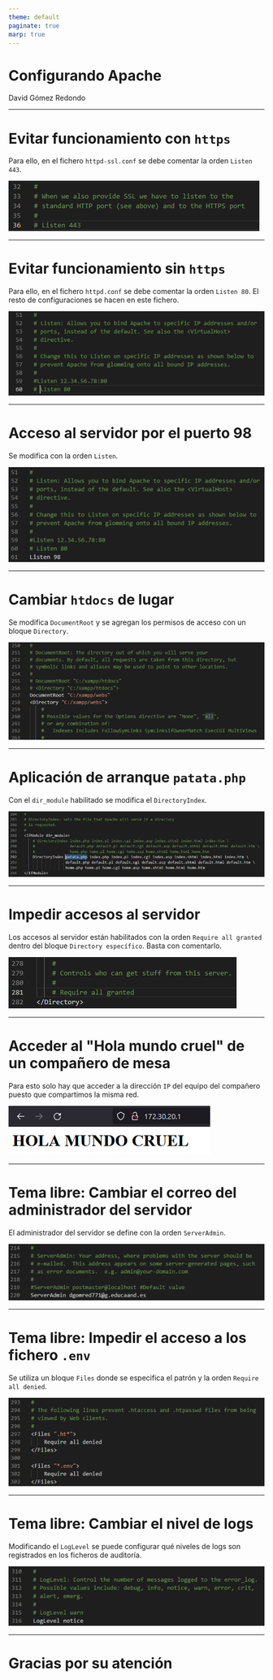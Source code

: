 ```yaml
---
theme: default
paginate: true
marp: true
---
```


# Configurando Apache

David Gómez Redondo

---

# Evitar funcionamiento con `https`

Para ello, en el fichero `httpd-ssl.conf` se debe comentar la orden `Listen 443`.

![](/assets/images/disable-ssl.png)

---

# Evitar funcionamiento sin `https`

Para ello, en el fichero `httpd.conf` se debe comentar la orden `Listen 80`. El resto de configuraciones se hacen en este fichero.

![](/assets/images/disable-http.png)

---

# Acceso al servidor por el puerto 98

Se modifica con la orden `Listen`.

![](/assets/images/listen-98.png)

---

# Cambiar `htdocs` de lugar

Se modifica `DocumentRoot` y se agregan los permisos de acceso con un bloque `Directory`.

![](/assets/images/document-root.png)

---

# Aplicación de arranque `patata.php`

Con el `dir_module` habilitado se modifica el `DirectoryIndex`.

![](/assets/images/directory-index.png)

---

# Impedir accesos al servidor

Los accesos al servidor están habilitados con la orden `Require all granted` dentro del bloque `Directory específico`. Basta con comentarlo.

![](/assets/images/deny-access.png)

---

# Acceder al "Hola mundo cruel" de un compañero de mesa

Para esto solo hay que acceder a la dirección `IP` del equipo del compañero puesto que compartimos la misma red.

![](/assets/images/hola-mundo-cruel-santi.png)

---

# Tema libre: Cambiar el correo del administrador del servidor

El administrador del servidor se define con la orden `ServerAdmin`.

![](/assets/images/server-admin.png)

---

# Tema libre: Impedir el acceso a los fichero `.env`

Se utiliza un bloque `Files` donde se especifica el patrón y la orden `Require all denied`.

![](/assets/images/deny-env-files.png)

---

# Tema libre: Cambiar el nivel de logs

Modificando el `LogLevel` se puede configurar qué niveles de logs son registrados en los ficheros de auditoría.

![](/assets/images/log-level-notice.png)

---

# Gracias por su atención
